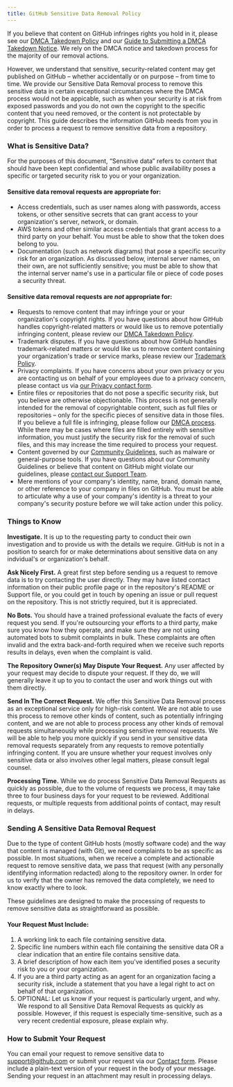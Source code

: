 ```yaml
---
title: GitHub Sensitive Data Removal Policy
---
```

If you believe that content on GitHub infringes rights you hold in it, please see our [DMCA Takedown Policy](/articles/dmca-takedown-policy/) and our [Guide to Submitting a DMCA Takedown Notice](/articles/guide-to-submitting-a-dmca-takedown-notice/). We rely on the DMCA notice and takedown process for the majority of our removal actions.

However, we understand that sensitive, security-related content may get published on GitHub – whether accidentally or on purpose – from time to time. We provide our Sensitive Data Removal process to remove this sensitive data in certain exceptional circumstances where the DMCA process would not be appicable, such as when your security is at risk from exposed passwords and you do not own the copyright to the specific content that you need removed, or the content is not protectable by copyright. This guide describes the information GitHub needs from you in order to process a request to remove sensitive data from a repository.

### What is Sensitive Data?

For the purposes of this document, “Sensitive data” refers to content that should have been kept confidential and whose public availability poses a specific or targeted security risk to you or your organization.

#### Sensitive data removal requests are appropriate for:
- Access credentials, such as user names along with passwords, access tokens, or other sensitive secrets that can grant access to your organization's server, network, or domain.
- AWS tokens and other similar access credentials that grant access to a third party on your behalf. You must be able to show that the token does belong to you.
- Documentation (such as network diagrams) that pose a specific security risk for an organization. As discussed below, internal server names, on their own, are not sufficiently sensitive; you must be able to show that the internal server name's use in a particular file or piece of code poses a security threat.

#### Sensitive data removal requests are _not_ appropriate for:
-  Requests to remove content that may infringe your or your organization's copyright rights. If you have questions about how GitHub handles copyright-related matters or would like us to remove potentially infringing content, please review our [DMCA Takedown Policy](/articles/dmca-takedown-policy/).
- Trademark disputes. If you have questions about how GitHub handles trademark-related matters or would like us to remove content containing your organization's trade or service marks, please review our [Trademark Policy](/articles/github-trademark-policy/).
- Privacy complaints. If you have concerns about your own privacy or you are contacting us on behalf of your employees due to a privacy concern, please contact us via [our Privacy contact form](https://github.com/contact/privacy).
- Entire files or repositories that do not pose a specific security risk, but you believe are otherwise objectionable. This process is not generally intended for the removal of copyrightable content, such as full files or repositories – only for the specific pieces of sensitive data in those files. If you believe a full file is infringing, please follow our [DMCA process](/articles/dmca-takedown-policy/). While there may be cases where files are filled entirely with sensitive information, you must justify the security risk for the removal of such files, and this may increase the time required to process your request.
- Content governed by our [Community Guidelines](/articles/github-community-guidelines/), such as malware or general-purpose tools. If you have questions about our Community Guidelines or believe that content on GitHub might violate our guidelines, please [contact our Support Team](https://github.com/contact/).
- Mere mentions of your company's identity, name, brand, domain name, or other reference to your company in files on GitHub. You must be able to articulate why a use of your company's identity is a threat to your company's security posture before we will take action under this policy.

### Things to Know

**Investigate.** It is up to the requesting party to conduct their own investigation and to provide us with the details we require. GitHub is not in a position to search for or make determinations about sensitive data on any indvidual's or organization's behalf.

**Ask Nicely First.** A great first step before sending us a request to remove data is to try contacting the user directly. They may have listed contact information on their public profile page or in the repository's README or Support file, or you could get in touch by opening an issue or pull request on the repository. This is not strictly required, but it is appreciated.

**No Bots.** You should have a trained professional evaluate the facts of every request you send. If you're outsourcing your efforts to a third party, make sure you know how they operate, and make sure they are not using automated bots to submit complaints in bulk. These complaints are often invalid and the extra back-and-forth required when we receive such reports results in delays, even when the complaint is valid.

**The Repository Owner(s) May Dispute Your Request.** Any user affected by your request may decide to dispute your request. If they do, we will generally leave it up to you to contact the user and work things out with them directly.

**Send In The Correct Request.** We offer this Sensitive Data Removal process as an exceptional service only for high-risk content. We are not able to use this process to remove other kinds of content, such as potentially infringing content, and we are not able to process process any other kinds of removal requests simultaneously while processing sensitive removal requests. We will be able to help you more quickly if you send in your sensitive data removal requests separately from any requests to remove potentially infringing content. If you are unsure whether your request involves only sensitive data or also involves other legal matters, please consult legal counsel.

**Processing Time.** While we do process Sensitive Data Removal Requests as quickly as possible, due to the volume of requests we process, it may take three to four business days for your request to be reviewed. Additional requests, or multiple requests from additional points of contact, may result in delays.

### Sending A Sensitive Data Removal Request

Due to the type of content GitHub hosts (mostly software code) and the way that content is managed (with Git), we need complaints to be as specific as possible. In most situations, when we receive a complete and actionable request to remove sensitive data, we pass that request (with any personally identifying information redacted) along to the repository owner. In order for us to verify that the owner has removed the data completely, we need to know exactly where to look.

These guidelines are designed to make the processing of requests to remove sensitive data as straightforward as possible.

#### Your Request Must Include:

1. A working link to each file containing sensitive data.
2. Specific line numbers within each file containing the sensitive data OR a clear indication that an entire file contains sensitive data.
3. A brief description of how each item you've identified poses a security risk to you or your organization.
4. If you are a third party acting as an agent for an organization facing a security risk, include a statement that you have a legal right to act on behalf of that organization.
5. OPTIONAL: Let us know if your request is particularly urgent, and why. We respond to all Sensitive Data Removal Requests as quickly as possible. However, if this request is especially time-sensitive, such as a very recent credential exposure, please explain why.

### How to Submit Your Request

You can email your request to remove sensitive data to <a href="mailto:support@github.com" data-proofer-ignore>support&#64;github.com</a> or submit your request via our [Contact form](https://github.com/contact/). Please include a plain-text version of your request in the body of your message. Sending your request in an attachment may result in processing delays.
